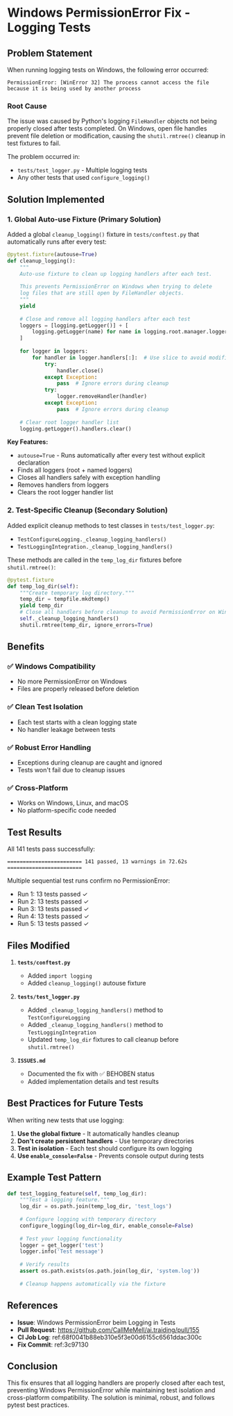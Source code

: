 # Windows PermissionError Fix - Logging Tests

## Problem Statement

When running logging tests on Windows, the following error occurred:

```
PermissionError: [WinError 32] The process cannot access the file because it is being used by another process
```

### Root Cause

The issue was caused by Python's logging `FileHandler` objects not being properly closed after tests completed. On Windows, open file handles prevent file deletion or modification, causing the `shutil.rmtree()` cleanup in test fixtures to fail.

The problem occurred in:
- `tests/test_logger.py` - Multiple logging tests
- Any other tests that used `configure_logging()`

## Solution Implemented

### 1. Global Auto-use Fixture (Primary Solution)

Added a global `cleanup_logging()` fixture in `tests/conftest.py` that automatically runs after every test:

```python
@pytest.fixture(autouse=True)
def cleanup_logging():
    """
    Auto-use fixture to clean up logging handlers after each test.
    
    This prevents PermissionError on Windows when trying to delete
    log files that are still open by FileHandler objects.
    """
    yield
    
    # Close and remove all logging handlers after each test
    loggers = [logging.getLogger()] + [
        logging.getLogger(name) for name in logging.root.manager.loggerDict
    ]
    
    for logger in loggers:
        for handler in logger.handlers[:]:  # Use slice to avoid modification during iteration
            try:
                handler.close()
            except Exception:
                pass  # Ignore errors during cleanup
            try:
                logger.removeHandler(handler)
            except Exception:
                pass  # Ignore errors during cleanup
    
    # Clear root logger handler list
    logging.getLogger().handlers.clear()
```

**Key Features:**
- `autouse=True` - Runs automatically after every test without explicit declaration
- Finds all loggers (root + named loggers)
- Closes all handlers safely with exception handling
- Removes handlers from loggers
- Clears the root logger handler list

### 2. Test-Specific Cleanup (Secondary Solution)

Added explicit cleanup methods to test classes in `tests/test_logger.py`:

- `TestConfigureLogging._cleanup_logging_handlers()`
- `TestLoggingIntegration._cleanup_logging_handlers()`

These methods are called in the `temp_log_dir` fixtures before `shutil.rmtree()`:

```python
@pytest.fixture
def temp_log_dir(self):
    """Create temporary log directory."""
    temp_dir = tempfile.mkdtemp()
    yield temp_dir
    # Close all handlers before cleanup to avoid PermissionError on Windows
    self._cleanup_logging_handlers()
    shutil.rmtree(temp_dir, ignore_errors=True)
```

## Benefits

### ✅ Windows Compatibility
- No more PermissionError on Windows
- Files are properly released before deletion

### ✅ Clean Test Isolation
- Each test starts with a clean logging state
- No handler leakage between tests

### ✅ Robust Error Handling
- Exceptions during cleanup are caught and ignored
- Tests won't fail due to cleanup issues

### ✅ Cross-Platform
- Works on Windows, Linux, and macOS
- No platform-specific code needed

## Test Results

All 141 tests pass successfully:

```
======================== 141 passed, 13 warnings in 72.62s ========================
```

Multiple sequential test runs confirm no PermissionError:
- Run 1: 13 tests passed ✓
- Run 2: 13 tests passed ✓
- Run 3: 13 tests passed ✓
- Run 4: 13 tests passed ✓
- Run 5: 13 tests passed ✓

## Files Modified

1. **`tests/conftest.py`**
   - Added `import logging`
   - Added `cleanup_logging()` autouse fixture

2. **`tests/test_logger.py`**
   - Added `_cleanup_logging_handlers()` method to `TestConfigureLogging`
   - Added `_cleanup_logging_handlers()` method to `TestLoggingIntegration`
   - Updated `temp_log_dir` fixtures to call cleanup before `shutil.rmtree()`

3. **`ISSUES.md`**
   - Documented the fix with ✅ BEHOBEN status
   - Added implementation details and test results

## Best Practices for Future Tests

When writing new tests that use logging:

1. **Use the global fixture** - It automatically handles cleanup
2. **Don't create persistent handlers** - Use temporary directories
3. **Test in isolation** - Each test should configure its own logging
4. **Use `enable_console=False`** - Prevents console output during tests

## Example Test Pattern

```python
def test_logging_feature(self, temp_log_dir):
    """Test a logging feature."""
    log_dir = os.path.join(temp_log_dir, 'test_logs')
    
    # Configure logging with temporary directory
    configure_logging(log_dir=log_dir, enable_console=False)
    
    # Test your logging functionality
    logger = get_logger('test')
    logger.info('Test message')
    
    # Verify results
    assert os.path.exists(os.path.join(log_dir, 'system.log'))
    
    # Cleanup happens automatically via the fixture
```

## References

- **Issue**: Windows PermissionError beim Logging in Tests
- **Pull Request**: https://github.com/CallMeMell/ai.traiding/pull/155
- **CI Job Log**: ref:68f0041b88eb310e5f3e00d6155c6561ddac300c
- **Fix Commit**: ref:3c97130

## Conclusion

This fix ensures that all logging handlers are properly closed after each test, preventing Windows PermissionError while maintaining test isolation and cross-platform compatibility. The solution is minimal, robust, and follows pytest best practices.
